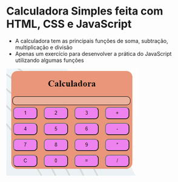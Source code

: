 # Calculadora Simples feita com HTML, CSS e JavaScript

- A calculadora tem as principais funções de soma, subtração, multiplicação e divisão
- Apenas um exercício para desenvolver a prática do JavaScript utilizando algumas funções 

![Imagem da Calculadora](/images/printCalculadora.png)

